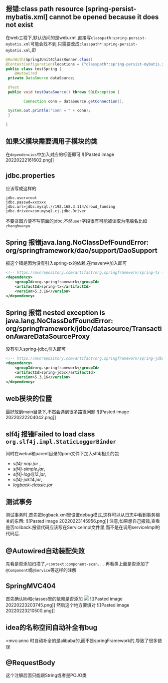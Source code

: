 ## 报错:class path resource [spring-persist-mybatis.xml] cannot be opened because it does not exist
在web工程下,默认访问的是web.xml,直接写`classpath:spring-persist-mybatis.xml`可能会找不到,只需要改成`classpath*:spring-persist-mybatis.xml`,即
```java
@RunWith(SpringJUnit4ClassRunner.class)  
@ContextConfiguration(locations = {"classpath*:spring-persist-mybatis.xml"})  
public class testSpring {  
    @Autowired  
 private DataSource dataSource;  
  
 @Test  
 public void testDataSource() throws SQLException {  
  
        Connection conn = dataSource.getConnection();  
  
 System.out.println("conn = " + conn);  
 }  
  
}

```


## 如果父模块需要调用子模块的类
在`dependencies`中加入对应的标签即可
![[Pasted image 20220222161602.png]]

## jdbc.properties
应该写成这样的
```
jdbc.user=root  
jdbc.passwd=xxxxxx
jdbc.url=jdbc:mysql://192.168.3.114/crowd_funding  
jdbc.driver=com.mysql.cj.jdbc.Driver
```
不要贪图方便不写前面的jdbc,不然`user`字段很有可能被读取为电脑名比如`zhanghuanyu`

## Spring 报错java.lang.NoClassDefFoundError: org/springframework/dao/support/DaoSupport
报这个错是因为没有引入spring-tx的依赖,在maven中加入即可
```xml
<!-- https://mvnrepository.com/artifact/org.springframework/spring-tx -->
<dependency>
    <groupId>org.springframework</groupId>
    <artifactId>spring-tx</artifactId>
    <version>5.3.16</version>
</dependency>
```
## Spring 报错 nested exception is java.lang.NoClassDefFoundError: org/springframework/jdbc/datasource/TransactionAwareDataSourceProxy
没有引入spring-jdbc,引入即可
```xml
<!-- https://mvnrepository.com/artifact/org.springframework/spring-jdbc -->
<dependency>
    <groupId>org.springframework</groupId>
    <artifactId>spring-jdbc</artifactId>
    <version>5.3.16</version>
</dependency>

```

## web模块的位置
最好放到main目录下,不然会遇到很多路径问题
![[Pasted image 20220222204042.png]]

## slf4j 报错Failed to load class `org.slf4j.impl.StaticLoggerBinder`
同时在webui和parent目录的pom文件下加入slf4j相关的包
- _slf4j-nop.jar_ ,
- _slf4j-simple.jar_, 
- _slf4j-log4j12.jar_, 
- _slf4j-jdk14.jar_,
-  _logback-classic.jar_

## 测试事务
测试事务时,首先把logback.xml里设置debug模式,这样可以从日志中看到事务相关的东西:
![[Pasted image 20220223145956.png]]
注意,如果想自己报错,查看是否rollback.报错代码应该写在ServiceImpl文件里,而不是在调用serviceImpl的代码后.


## @Autowired自动装配失败
先看是否添加扫描了,`<context:component-scan...`
再看类上面是否添加了`@Component`或`@Service`等这样的注解

## SpringMVC404
首先确认lib和classes里的依赖是否添加
![](https://img-blog.csdnimg.cn/eb3f50b919c5469ba73cd46ce3165be8.PNG?x-oss-process=image/watermark,type_d3F5LXplbmhlaQ,shadow_50,text_Q1NETiBA4paE77i74pS74pSz4pSB,size_20,color_FFFFFF,t_70,g_se,x_16)
![[Pasted image 20220223203745.png]]
然后这个地方要填对
![[Pasted image 20220223210500.png]]

## idea的名称空间自动补全有bug
<mvc:anno
时自动补全的是alibaba的,而不是springFramework的,导致了很多错误

## @RequestBody
这个注解后面只能跟String或者是POJO类